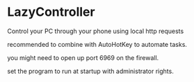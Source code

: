 # LazyController
Control your PC through your phone using local http requests

recommended to combine with AutoHotKey to automate tasks.

you might need to open up port 6969 on the firewall.

set the program to run at startup with administrator rights.
